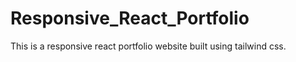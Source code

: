 # Responsive_React_Portfolio
This is a responsive react portfolio website built using tailwind css.
